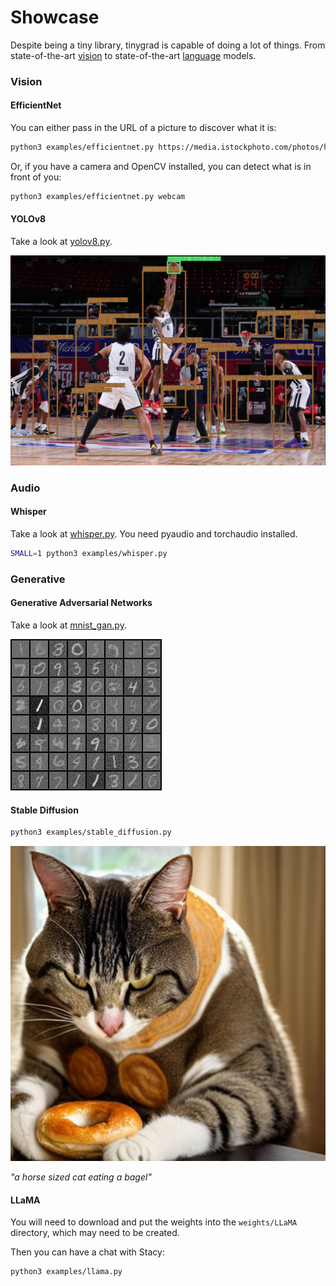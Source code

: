 # Showcase

Despite being a tiny library, tinygrad is capable of doing a lot of things. From state-of-the-art [vision](https://arxiv.org/abs/1905.11946) to state-of-the-art [language](https://arxiv.org/abs/1706.03762) models.

### Vision

#### EfficientNet

You can either pass in the URL of a picture to discover what it is:

```sh
python3 examples/efficientnet.py https://media.istockphoto.com/photos/hen-picture-id831791190
```

Or, if you have a camera and OpenCV installed, you can detect what is in front of you:

```sh
python3 examples/efficientnet.py webcam
```

#### YOLOv8

Take a look at [yolov8.py](/examples/yolov8.py).

![yolov8 by tinygrad](/docs/showcase_images/yolov8_showcase_image.png)

### Audio

#### Whisper

Take a look at [whisper.py](/examples/whisper.py). You need pyaudio and torchaudio installed.

```sh
SMALL=1 python3 examples/whisper.py
```

### Generative

#### Generative Adversarial Networks

Take a look at [mnist_gan.py](/examples/mnist_gan.py).

![mnist gan by tinygrad](/docs/showcase_images/mnist_by_tinygrad.jpg)

#### Stable Diffusion

```sh
python3 examples/stable_diffusion.py
```

![a horse sized cat eating a bagel](/docs/showcase_images/stable_diffusion_by_tinygrad.jpg)

*"a horse sized cat eating a bagel"*

#### LLaMA

You will need to download and put the weights into the `weights/LLaMA` directory, which may need to be created.

Then you can have a chat with Stacy:

```sh
python3 examples/llama.py
```
